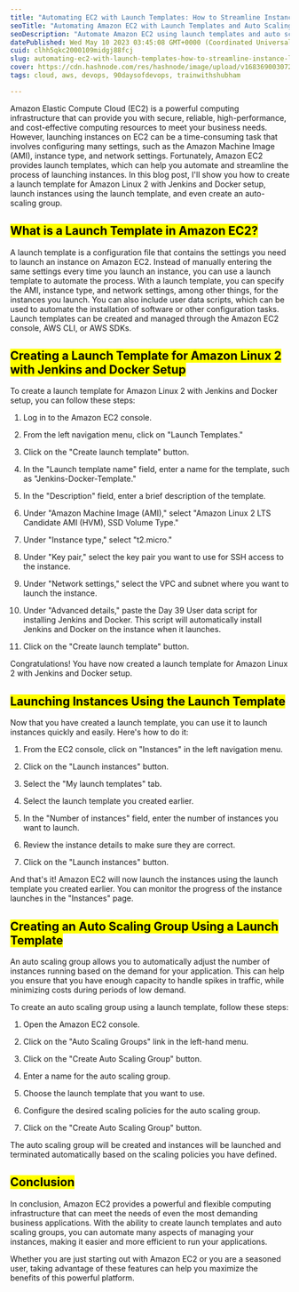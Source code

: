 ```yaml
---
title: "Automating EC2 with Launch Templates: How to Streamline Instance Launching"
seoTitle: "Automating Amazon EC2 with Launch Templates and Auto Scaling Groups"
seoDescription: "Automate Amazon EC2 using launch templates and auto scaling groups to easily launch and manage instances with your desired configurations."
datePublished: Wed May 10 2023 03:45:08 GMT+0000 (Coordinated Universal Time)
cuid: clhh5qkc2000109midgj88fcj
slug: automating-ec2-with-launch-templates-how-to-streamline-instance-launching
cover: https://cdn.hashnode.com/res/hashnode/image/upload/v1683690030723/717cb0d5-1129-4c4f-b6ed-e5a1d290671d.webp
tags: cloud, aws, devops, 90daysofdevops, trainwithshubham

---
```


Amazon Elastic Compute Cloud (EC2) is a powerful computing infrastructure that can provide you with secure, reliable, high-performance, and cost-effective computing resources to meet your business needs. However, launching instances on EC2 can be a time-consuming task that involves configuring many settings, such as the Amazon Machine Image (AMI), instance type, and network settings. Fortunately, Amazon EC2 provides launch templates, which can help you automate and streamline the process of launching instances. In this blog post, I'll show you how to create a launch template for Amazon Linux 2 with Jenkins and Docker setup, launch instances using the launch template, and even create an auto-scaling group.

## **<mark>What is a Launch Template in Amazon EC2?</mark>**

A launch template is a configuration file that contains the settings you need to launch an instance on Amazon EC2. Instead of manually entering the same settings every time you launch an instance, you can use a launch template to automate the process. With a launch template, you can specify the AMI, instance type, and network settings, among other things, for the instances you launch. You can also include user data scripts, which can be used to automate the installation of software or other configuration tasks. Launch templates can be created and managed through the Amazon EC2 console, AWS CLI, or AWS SDKs.

## **<mark>Creating a Launch Template for Amazon Linux 2 with Jenkins and Docker Setup</mark>**

To create a launch template for Amazon Linux 2 with Jenkins and Docker setup, you can follow these steps:

1. Log in to the Amazon EC2 console.
    
2. From the left navigation menu, click on "Launch Templates."
    
3. Click on the "Create launch template" button.
    
4. In the "Launch template name" field, enter a name for the template, such as "Jenkins-Docker-Template."
    
5. In the "Description" field, enter a brief description of the template.
    
6. Under "Amazon Machine Image (AMI)," select "Amazon Linux 2 LTS Candidate AMI (HVM), SSD Volume Type."
    
7. Under "Instance type," select "t2.micro."
    
8. Under "Key pair," select the key pair you want to use for SSH access to the instance.
    
9. Under "Network settings," select the VPC and subnet where you want to launch the instance.
    
10. Under "Advanced details," paste the Day 39 User data script for installing Jenkins and Docker. This script will automatically install Jenkins and Docker on the instance when it launches.
    
11. Click on the "Create launch template" button.
    

Congratulations! You have now created a launch template for Amazon Linux 2 with Jenkins and Docker setup.

## **<mark>Launching Instances Using the Launch Template</mark>**

Now that you have created a launch template, you can use it to launch instances quickly and easily. Here's how to do it:

1. From the EC2 console, click on "Instances" in the left navigation menu.
    
2. Click on the "Launch instances" button.
    
3. Select the "My launch templates" tab.
    
4. Select the launch template you created earlier.
    
5. In the "Number of instances" field, enter the number of instances you want to launch.
    
6. Review the instance details to make sure they are correct.
    
7. Click on the "Launch instances" button.
    

And that's it! Amazon EC2 will now launch the instances using the launch template you created earlier. You can monitor the progress of the instance launches in the "Instances" page.

## **<mark>Creating an Auto Scaling Group Using a Launch Template</mark>**

An auto scaling group allows you to automatically adjust the number of instances running based on the demand for your application. This can help you ensure that you have enough capacity to handle spikes in traffic, while minimizing costs during periods of low demand.

To create an auto scaling group using a launch template, follow these steps:

1. Open the Amazon EC2 console.
    
2. Click on the "Auto Scaling Groups" link in the left-hand menu.
    
3. Click on the "Create Auto Scaling Group" button.
    
4. Enter a name for the auto scaling group.
    
5. Choose the launch template that you want to use.
    
6. Configure the desired scaling policies for the auto scaling group.
    
7. Click on the "Create Auto Scaling Group" button.
    

The auto scaling group will be created and instances will be launched and terminated automatically based on the scaling policies you have defined.

## **<mark>Conclusion</mark>**

In conclusion, Amazon EC2 provides a powerful and flexible computing infrastructure that can meet the needs of even the most demanding business applications. With the ability to create launch templates and auto scaling groups, you can automate many aspects of managing your instances, making it easier and more efficient to run your applications.

Whether you are just starting out with Amazon EC2 or you are a seasoned user, taking advantage of these features can help you maximize the benefits of this powerful platform.